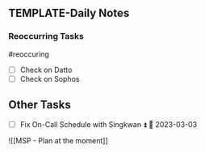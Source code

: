 ## TEMPLATE-Daily Notes

### Reoccurring Tasks

#reoccuring

- [ ] Check on Datto
- [ ] Check on Sophos

## Other Tasks

- [ ] Fix On-Call Schedule with Singkwan ⏫ 📅 2023-03-03 


![[MSP - Plan at the moment]]